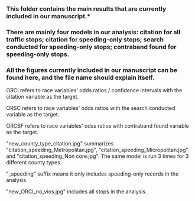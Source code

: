 ### This folder contains the main results that are currently included in our manuscript.*

### There are mainly four models in our analysis: citation for all traffic stops; citation for speeding-only stops; search conducted for speeding-only stops; contraband found for speeding-only stops.

### All the figures currently included in our manuscript can be found here, and the file name should explain itself. 

ORCI refers to race variables' odds ratios / confidence intervals with the citation variable as the target.

ORSC refers to race variables' odds ratios with the search conducted variable as the target.

ORCBF refers to race variables' odss ratios with contraband found variable as the target.

"new_county_type_citation.jpg" summarizes "citation_speeding_Metropolitan.jpg", "citation_speeding_Micropolitan.jpg" and "citation_speeding_Non core.jpg". The same model is run 3 times for 3 different county types.

"_speeding" suffix means it only includes speeding-only records in the analysis.

"new_ORCI_no_vios.jpg" includes all stops in the analysis.



